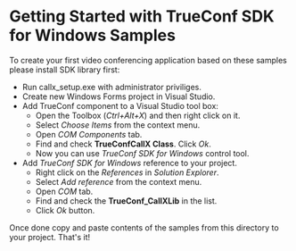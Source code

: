 # Getting Started with TrueConf SDK for Windows Samples

To create your first video conferencing application based on these samples please install SDK library first:

* Run callx_setup.exe with administrator priviliges.
* Create new Windows Forms project in Visual Studio.
* Add TrueConf component to a Visual Studio tool box:
  * Open the Toolbox (_Ctrl+Alt+X_) and then right click on it.
  * Select _Choose Items_ from the context menu.
  * Open _COM Components_ tab.
  * Find and check __TrueConfCallX Class__. Click _Ok_.
  * Now you can use _TrueConf SDK for Windows_ control tool.
* Add _TrueConf SDK for Windows_ reference to your project.
  * Right click on the _References_ in _Solution Explorer_.
  * Select _Add reference_ from the context menu.
  * Open _COM_ tab.
  * Find and check the __TrueConf_CallXLib__ in the list.
  * Click _Ok_ button.

Once done copy and paste contents of the samples from this directory to your project. That's it!
